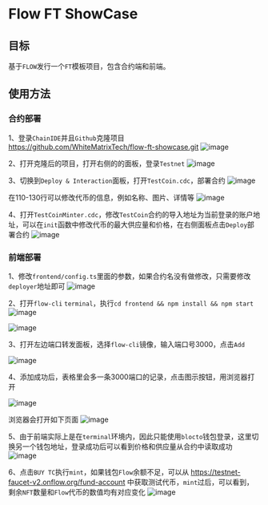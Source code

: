 # Flow FT ShowCase

## 目标

基于`FLOW`发行一个`FT`模板项目，包含合约端和前端。

## 使用方法

### 合约部署

1、登录`ChainIDE`并且`Github`克隆项目 https://github.com/WhiteMatrixTech/flow-ft-showcase.git
![image](https://user-images.githubusercontent.com/66669483/221518266-93aaa9fa-85b9-4f5d-a953-652ad1fe38c1.png)

2、打开克隆后的项目，打开右侧的的面板，登录`Testnet`
![image](https://user-images.githubusercontent.com/66669483/221512653-bce7b325-b95a-4222-83df-7f14789f1ac9.png)

3、切换到`Deploy & Interaction`面板，打开`TestCoin.cdc`，部署合约
![image](https://user-images.githubusercontent.com/66669483/221512934-c23005f2-fb6a-444c-9633-d75f1a1fd7cf.png)

在110-130行可以修改代币的信息，例如名称、图片、详情等
![image](https://user-images.githubusercontent.com/66669483/221513418-14679d8b-2600-493c-9e82-61a51e7fa5c1.png)


4、打开`TestCoinMinter.cdc`，修改`TestCoin`合约的导入地址为当前登录的账户地址，可以在`init`函数中修改代币的最大供应量和价格，在右侧面板点击`Deploy`部署合约
![image](https://user-images.githubusercontent.com/66669483/221514168-73f9518f-7ea9-408a-b7df-2d304a599ea5.png)

### 前端部署
1、修改`frontend/config.ts`里面的参数，如果合约名没有做修改，只需要修改`deployer`地址即可
![image](https://user-images.githubusercontent.com/66669483/221514820-9361e05f-2f25-469c-9c67-7c65b3516533.png)

2、打开`flow-cli` `terminal`，执行`cd frontend && npm install && npm start`
![image](https://user-images.githubusercontent.com/66669483/221506417-051364d8-ef7a-4c4e-819c-0917a55b773e.png)

![image](https://user-images.githubusercontent.com/66669483/221506529-ce4da4f2-43a1-4f83-a70a-06998876f489.png)

3、打开左边端口转发面板，选择`flow-cli`镜像，输入端口号3000，点击`Add`

![image](https://user-images.githubusercontent.com/66669483/221507031-167bc9af-e5a2-42d0-89c3-9d4e3dfe47b0.png)

4、添加成功后，表格里会多一条3000端口的记录，点击图示按钮，用浏览器打开

![image](https://user-images.githubusercontent.com/66669483/221507321-d17a7331-2f7b-46a5-8ccd-2f3ba3175ab5.png)

浏览器会打开如下页面
![image](https://user-images.githubusercontent.com/66669483/221515696-eadf4a76-cad5-4e8a-a6ca-5a4477e04fab.png)

5、由于前端实际上是在`terminal`环境内，因此只能使用`blocto`钱包登录，这里切换另一个钱包地址，登录成功后可以看到价格和供应量从合约中读取成功
![image](https://user-images.githubusercontent.com/66669483/221517374-05676136-3648-4042-b07e-2597d888fc73.png)

6、点击`BUY TC`执行`mint`，如果钱包`Flow`余额不足，可以从 https://testnet-faucet-v2.onflow.org/fund-account 中获取测试代币，`mint`过后，可以看到，剩余`NFT`数量和`Flow`代币的数值均有对应变化
![image](https://user-images.githubusercontent.com/66669483/221517634-93c77552-44bd-4b6d-b9d8-15ba376874c3.png)
